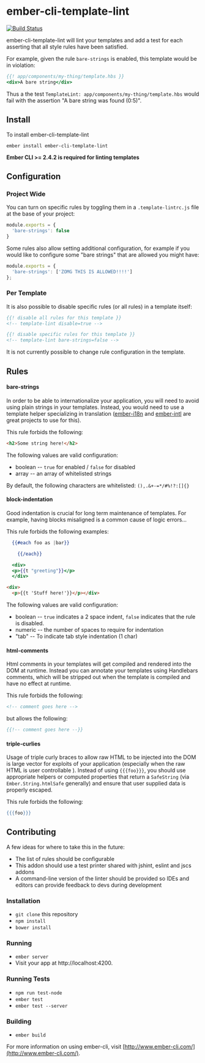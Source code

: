 # ember-cli-template-lint

[![Build Status](https://travis-ci.org/rwjblue/ember-cli-template-lint.svg?branch=master)](https://travis-ci.org/rwjblue/ember-cli-template-lint)

ember-cli-template-lint will lint your templates and add a test for each  asserting
that all style rules have been satisfied.

For example, given the rule `bare-strings` is enabled, this template would be
in violation:

```hbs
{{! app/components/my-thing/template.hbs }}
<div>A bare string</div>
```

Thus a the test `TemplateLint: app/components/my-thing/template.hbs` would
fail with the assertion "A bare string was found (0:5)".

## Install

To install ember-cli-template-lint

```
ember install ember-cli-template-lint
```

__Ember CLI >= 2.4.2 is required for linting templates__

## Configuration

### Project Wide

You can turn on specific rules by toggling them in a
`.template-lintrc.js` file at the base of your project:

```javascript
module.exports = {
  'bare-strings': false
}
```

Some rules also allow setting additional configuration, for example if you would like to configure
some "bare strings" that are allowed you might have:

```javascript
module.exports = {
  'bare-strings': ['ZOMG THIS IS ALLOWED!!!!']
};
```

### Per Template

It is also possible to disable specific rules (or all rules) in a template itself:

```hbs
{{! disable all rules for this template }}
<!-- template-lint disable=true -->

{{! disable specific rules for this template }}
<!-- template-lint bare-strings=false -->
```

It is not currently possible to change rule configuration in the template.

## Rules

#### bare-strings

In order to be able to internationalize your application, you will need to avoid using plain strings in your templates. Instead, you would need to use a template helper specializing in translation ([ember-i18n](https://github.com/jamesarosen/ember-i18n) and [ember-intl](https://github.com/yahoo/ember-intl) are great projects to use for this).

This rule forbids the following:

``` html
<h2>Some string here!</h2>
```

The following values are valid configuration:

  * boolean -- `true` for enabled / `false` for disabled
  * array -- an array of whitelisted strings

By default, the following characters are whitelisted:
`(),.&+-=*/#%!?:[]{}`


#### block-indentation

Good indentation is crucial for long term maintenance of templates. For example, having blocks misaligned is a common cause of logic errors...

This rule forbids the following examples:

``` hbs
  {{#each foo as |bar}}

    {{/each}}

  <div>
  <p>{{t "greeting"}}</p>
  </div>
```

``` html
<div>
  <p>{{t 'Stuff here!'}}</p></div>
```

The following values are valid configuration:

  * boolean -- `true` indicates a 2 space indent, `false` indicates that the rule is disabled.
  * numeric -- the number of spaces to require for indentation
  * "tab" -- To indicate tab style indentation (1 char)


#### html-comments

Html comments in your templates will get compiled and rendered into the DOM at runtime. Instead you can annotate your templates using Handlebars comments, which will be stripped out when the template is compiled and have no effect at runtime.

This rule forbids the following:

``` hbs
<!-- comment goes here -->
```

but allows the following:

```hbs
{{!-- comment goes here --}}
```


#### triple-curlies

Usage of triple curly braces to allow raw HTML to be injected into the DOM is large vector for exploits of your application (especially when the raw HTML is user controllable ). Instead of using `{{{foo}}}`, you should use appropriate helpers or computed properties that return a `SafeString` (via `Ember.String.htmlSafe` generally) and ensure that user supplied data is properly escaped.

This rule forbids the following:

``` hbs
{{{foo}}}
```

## Contributing

A few ideas for where to take this in the future:

* The list of rules should be configurable
* This addon should use a test printer shared with jshint, eslint and jscs addons
* A command-line version of the linter should be provided so IDEs and editors
  can provide feedback to devs during development

### Installation

* `git clone` this repository
* `npm install`
* `bower install`

### Running

* `ember server`
* Visit your app at http://localhost:4200.

### Running Tests

* `npm run test-node`
* `ember test`
* `ember test --server`

### Building

* `ember build`

For more information on using ember-cli, visit [http://www.ember-cli.com/](http://www.ember-cli.com/).

